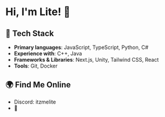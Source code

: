 # Hi, I'm Lite! 👋
## 🔨 Tech Stack
- **Primary languages**: JavaScript, TypeScript, Python, C#
- **Experience with**: C++, Java
- **Frameworks & Libraries**: Next.js, Unity, Tailwind CSS, React
- **Tools**: Git, Docker

## 🌍 Find Me Online
- Discord: itzmelite
- 🤷
